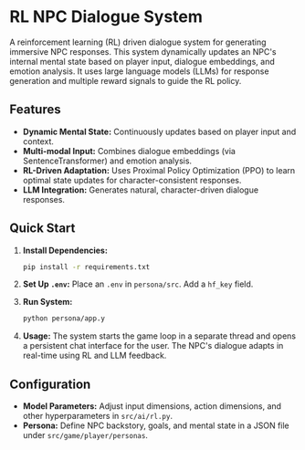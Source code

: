 # RL NPC Dialogue System

A reinforcement learning (RL) driven dialogue system for generating immersive NPC responses. This system dynamically updates an NPC's internal mental state based on player input, dialogue embeddings, and emotion analysis. It uses large language models (LLMs) for response generation and multiple reward signals to guide the RL policy.

## Features

- **Dynamic Mental State:** Continuously updates based on player input and context.
- **Multi-modal Input:** Combines dialogue embeddings (via SentenceTransformer) and emotion analysis.
- **RL-Driven Adaptation:** Uses Proximal Policy Optimization (PPO) to learn optimal state updates for character-consistent responses.
- **LLM Integration:** Generates natural, character-driven dialogue responses.

## Quick Start

1. **Install Dependencies:**
   ```bash
   pip install -r requirements.txt
   ```

2. **Set Up `.env`:**
   Place an `.env` in `persona/src`.
   Add a `hf_key` field.

3. **Run System:**
   ```bash
   python persona/app.y
   ```

5. **Usage:**
The system starts the game loop in a separate thread and opens a persistent chat interface for the user. The NPC's dialogue adapts in real-time using RL and LLM feedback.

## Configuration

- **Model Parameters:** Adjust input dimensions, action dimensions, and other hyperparameters in `src/ai/rl.py`.
- **Persona:** Define NPC backstory, goals, and mental state in a JSON file under `src/game/player/personas`.
